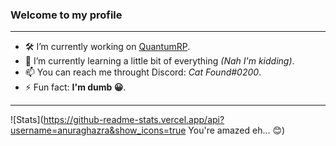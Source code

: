 ### Welcome to my profile

---

- 🛠 I’m currently working on [QuantumRP](https://quantumrp.glitch.me/).
- 🔭 I’m currently learning a little bit of everything *(Nah I'm kidding)*.
- 📫 You can reach me throught Discord: *Cat Found#0200*.
- ⚡ Fun fact: **I'm dumb 😀**.

---

![Stats](https://github-readme-stats.vercel.app/api?username=anuraghazra&show_icons=true You're amazed eh... 😊)
